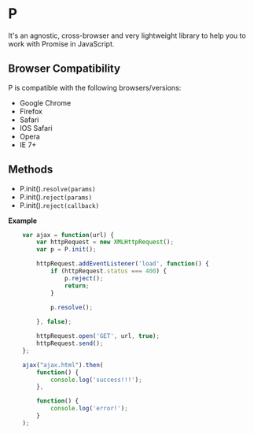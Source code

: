 # P
It's an agnostic, cross-browser and very lightweight library to help you to work with Promise in JavaScript.

## Browser Compatibility
P is compatible with the following browsers/versions:
* Google Chrome
* Firefox
* Safari
* IOS Safari
* Opera
* IE 7+

## Methods
* P.init().<code>resolve(params)</code>
* P.init().<code>reject(params)</code>
* P.init().<code>reject(callback)</code>

**Example**
```js
	var ajax = function(url) {
        var httpRequest = new XMLHttpRequest();
        var p = P.init();

        httpRequest.addEventListener('load', function() {
        	if (httpRequest.status === 400) {
        		p.reject();
        		return;
        	}

        	p.resolve();
            
        }, false);

        httpRequest.open('GET', url, true);
        httpRequest.send();
    };

	ajax("ajax.html").then(
		function() {
			console.log('success!!!');
		},

		function() {
			console.log('error!');
		}
	);
```